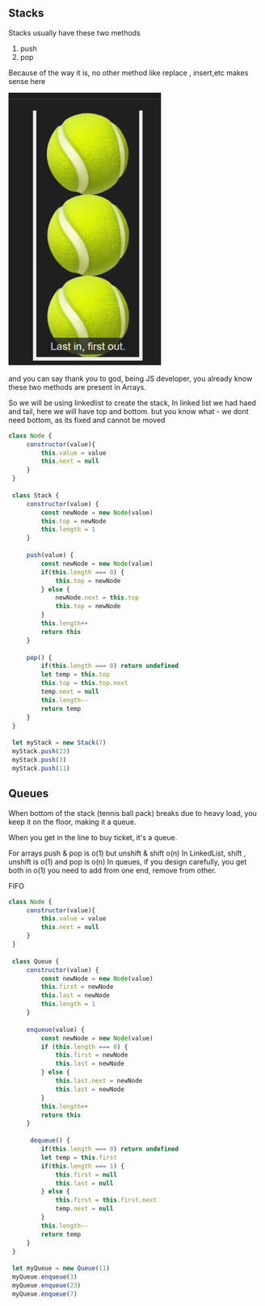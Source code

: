 ## Stacks

Stacks usually have these two methods
1. push 
2. pop

Because of the way it is, no other method like replace , insert,etc makes sense here

![stacks](images/stack.png)

and you can say thank you to god, being JS developer, you already know these two methods are present in Arrays.

So we will be using linkedlist to create the stack, In linked list we had haed and tail, here we will have top and bottom.
but you know what - we dont need bottom, as its fixed and cannot be moved

```Javascript
class Node {
     constructor(value){
         this.value = value
         this.next = null
     }
 }
 
 class Stack {
     constructor(value) {
         const newNode = new Node(value)
         this.top = newNode
         this.length = 1
     }
 
     push(value) {
         const newNode = new Node(value)
         if(this.length === 0) {
             this.top = newNode
         } else {
             newNode.next = this.top
             this.top = newNode
         }
         this.length++
         return this 
     }
 
     pop() {
         if(this.length === 0) return undefined
         let temp = this.top
         this.top = this.top.next
         temp.next = null
         this.length--
         return temp
     }
 }
 
 let myStack = new Stack(7)
 myStack.push(23)
 myStack.push(3)
 myStack.push(11)

```


## Queues

When bottom of the stack (tennis ball pack) breaks due to heavy load, you keep it on the floor, making it a queue.

When you get in the line to buy ticket, it's a queue.

For arrays push & pop is o(1) but unshift & shift o(n)
In LinkedList, shift , unshift is o(1) and pop is o(n)
In queues, if you design carefully, you get both in o(1) you need to add from one end, remove from other.



FIFO


```Javascript
class Node {
     constructor(value){
         this.value = value
         this.next = null
     }
 }
 
 class Queue {
     constructor(value) {
         const newNode = new Node(value)
         this.first = newNode
         this.last = newNode
         this.length = 1
     }
 
     enqueue(value) {
         const newNode = new Node(value)
         if (this.length === 0) {
             this.first = newNode
             this.last = newNode
         } else {
             this.last.next = newNode
             this.last = newNode
         }
         this.length++
         return this
     }
 
      dequeue() {
         if(this.length === 0) return undefined
         let temp = this.first
         if(this.length === 1) {
             this.first = null
             this.last = null
         } else {
             this.first = this.first.next
             temp.next = null
         } 
         this.length--
         return temp
     }   
 }
 
 let myQueue = new Queue(11)
 myQueue.enqueue(3)
 myQueue.enqueue(23)
 myQueue.enqueue(7)
```